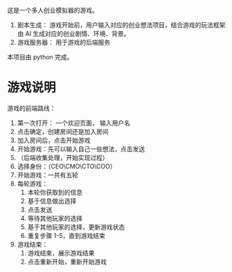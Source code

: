 这是一个多人创业模拟器的游戏。

1. 剧本生成： 游戏开始前，用户输入对应的创业想法项目，结合游戏的玩法框架由 AI 生成对应的创业剧情、环境、背景。
2. 游戏服务器： 用于游戏的后端服务

本项目由 python 完成。

# 游戏说明

游戏的前端路线：

1. 第一次打开： 一个欢迎页面， 输入用户名
2. 点击确定，创建房间还是加入房间
3. 加入房间后，点击开始游戏
4. 开始游戏：先可以输入自己一些想法，点击发送
5. （后端收集处理，开始实现过程）
6. 选择身份：（CEO\CMO\CTO\COO）
7. 开始游戏：一共有五轮
8. 每轮游戏：
   1. 本轮你获取到的信息
   2. 基于信息做出选择
   3. 点击发送
   4. 等待其他玩家的选择
   5. 基于其他玩家的选择，更新游戏状态
   6. 重复步骤 1-5，直到游戏结束
9. 游戏结束：
   1. 游戏结束，展示游戏结果
   2. 点击重新开始，重新开始游戏